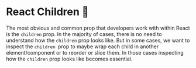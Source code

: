 # React Children 👻

The most obvious and common prop that developers work with within React is the <code>children</code> prop. In the majority of cases, there is no need to understand how the <code>children</code> prop looks like. But in some cases, we want to inspect the <code>children </code>prop to maybe wrap each child in another element/component or to reorder or slice them. In those cases inspecting how the <code>children</code> prop looks like becomes essential.


